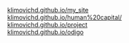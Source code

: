<a href="klimovichd.github.io/my_site">klimovichd.github.io/my_site</a><br>
<a href="klimovichd.github.io/foinni">klimovichd.github.io/human%20capital/</a><br>
<a href="klimovichd.github.io/project">klimovichd.github.io/project</a><br>
<a href="klimovichd.github.io/odigo">klimovichd.github.io/odigo</a><br>
